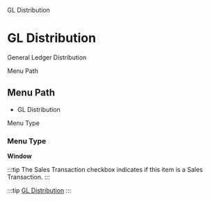 
GL Distribution
# GL Distribution


General Ledger Distribution

Menu Path
## Menu Path



- GL Distribution

Menu Type
### Menu Type

**Window**

:::tip
The Sales Transaction checkbox indicates if this item is a Sales Transaction.
:::

:::tip
[GL Distribution](functional-guide/window/window-gl-distribution.md)
:::
